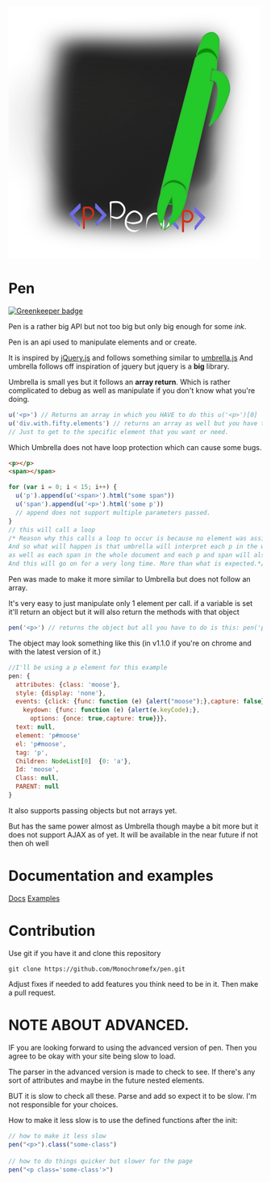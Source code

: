 ![pen](logo.png)

# Pen

[![Greenkeeper badge](https://badges.greenkeeper.io/Monochromefx/pen.svg)](https://greenkeeper.io/)

Pen is a rather big API but not too big but only big enough for some *ink*.

Pen is an api used to manipulate elements and or create.

It is inspired by [jQuery.js](https://jquery.com/) and follows something similar to [umbrella.js](https://umbrellajs.com/)
And umbrella follows off inspiration of jquery but jquery is a **big** library.

Umbrella is small yes but it follows an **array return**.
Which is rather complicated to debug as well as manipulate if you don't know what you're doing.
```js
u('<p>') // Returns an array in which you HAVE to do this u('<p>')[0]
u('div.with.fifty.elements') // returns an array as well but you have to cycle through each element.
// Just to get to the specific element that you want or need.
```


Which Umbrella does not have loop protection which can cause some bugs.
```html
<p></p>
<span></span>
```
```js
for (var i = 0; i < 15; i++) {
  u('p').append(u('<span>').html("some span"))
  u('span').append(u('<p>').html('some p'))
  // append does not support multiple parameters passed.
}
// this will call a loop
/* Reason why this calls a loop to occur is because no element was assigned a specific class or id or attribute
And so what will happen is that umbrella will interpret each p in the whole document
as well as each span in the whole document and each p and span will also have a p and span inside of those elements
And this will go on for a very long time. More than what is expected.*/
```

Pen was made to make it more similar to Umbrella but does not follow an array.

It's very easy to just manipulate only 1 element per call.
if a variable is set it'll return an object but it will also return the methods with that object

```js
pen('<p>') // returns the object but all you have to do is this: pen('p').el or pen('p').element or not event that if you want to keep the methods
```

The object may look something like this (in v1.1.0 if you're on chrome
and with the latest version of it.)

```js
//I'll be using a p element for this example
pen: {
  attributes: {class: 'moose'},
  style: {display: 'none'},
  events: {click: {func: function (e) {alert("moose");},capture: false},
    keydown: {func: function (e) {alert(e.keyCode);},
      options: {once: true,capture: true}}},
  text: null,
  element: 'p#moose'
  el: 'p#moose',
  tag: 'p',
  Children: NodeList[0]  {0: 'a'},
  Id: 'moose',
  Class: null,
  PARENT: null
}
```

It also supports passing objects but not arrays yet.

But has the same power almost as Umbrella though maybe a bit more but it does not support AJAX as of yet.
It will be available in the near future if not then oh well

# Documentation and examples
[Docs](docs)
[Examples](examples)

# Contribution

Use git if you have it and clone this repository
```batch
git clone https://github.com/Monochromefx/pen.git
```
Adjust fixes if needed to add features you think need to be in it.
Then make a pull request.

# NOTE ABOUT ADVANCED.
IF you are looking forward to using the advanced version of pen.
Then you agree to be okay with your site being slow to load.

The parser in the advanced version is made to check to see.
If there's any sort of attributes and maybe in the future nested elements.

BUT it is slow to check all these. Parse and add
so expect it to be slow. I'm not responsible for your choices.

How to make it less slow is to use the defined functions after the init:
```js
// how to make it less slow
pen("<p>").class("some-class")

// how to do things quicker but slower for the page
pen("<p class='some-class'>")
```
